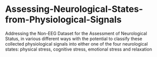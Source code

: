 # Assessing-Neurological-States-from-Physiological-Signals
Addressing the Non-EEG Dataset for the Assessment of Neurological Status, in various different ways with the potential to classify these collected physiological signals into either one of the four neurological states: physical stress, cognitive stress, emotional stress and relaxation
